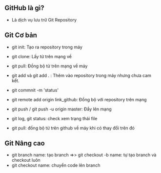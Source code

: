 ## GitHub là gì?
- Là dịch vụ lưu trữ Git Repository 

## Git Cơ bản
- git init: Tạo ra repository trong máy

- git clone: Lấy từ trên mạng về

- git pull: Đồng bộ từ trên mạng về máy

- git add và git add . : Thêm vào repository trong máy nhưng chưa cam kết.
- git commnit -m 'status'

- git remote add origin link_github: Đồng bộ với repository trên mạng

- git push / git push -u origin master: Đẩy lên mạng

- git log, git status: check xem trạng thái file 

- git pull: đồng bộ từ trên github về máy khi có thay đổi trên đó


## Git Nâng cao
- git branch name: tạo branch 
 =>> git checkout -b name: tự tạo branch và checkout luôn
- git checkout name: chuyển code lên branch 